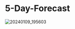 # 5-Day-Forecast











![20240109_195603](https://github.com/Shawki45/5-Day-Forecast/assets/152750554/ae966867-9025-431b-93c8-dd2ea8bbb7c0)

